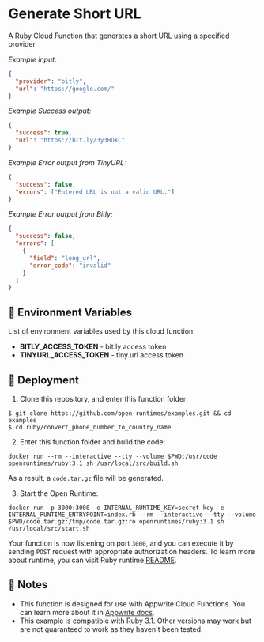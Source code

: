 # Generate Short URL

A Ruby Cloud Function that generates a short URL using a specified provider

_Example input:_

```json
{
  "provider": "bitly",
  "url": "https://google.com/"
}
```

_Example Success output:_

```json
{
  "success": true,
  "url": "https://bit.ly/3y3HDkC"
}
```

_Example Error output from TinyURL:_

```json
{
  "success": false,
  "errors": ["Entered URL is not a valid URL."]
}
```

_Example Error output from Bitly:_

```json
{
  "success": false,
  "errors": [
    {
      "field": "long_url",
      "error_code": "invalid"
    }
  ]
}
```

## 📝 Environment Variables

List of environment variables used by this cloud function:

- **BITLY_ACCESS_TOKEN** - bit.ly access token
- **TINYURL_ACCESS_TOKEN** - tiny.url access token

## 🚀 Deployment

1. Clone this repository, and enter this function folder:

```
$ git clone https://github.com/open-runtimes/examples.git && cd examples
$ cd ruby/convert_phone_number_to_country_name
```

2. Enter this function folder and build the code:

```
docker run --rm --interactive --tty --volume $PWD:/usr/code openruntimes/ruby:3.1 sh /usr/local/src/build.sh
```

As a result, a `code.tar.gz` file will be generated.

3. Start the Open Runtime:

```
docker run -p 3000:3000 -e INTERNAL_RUNTIME_KEY=secret-key -e INTERNAL_RUNTIME_ENTRYPOINT=index.rb --rm --interactive --tty --volume $PWD/code.tar.gz:/tmp/code.tar.gz:ro openruntimes/ruby:3.1 sh /usr/local/src/start.sh
```

Your function is now listening on port `3000`, and you can execute it by sending `POST` request with appropriate authorization headers. To learn more about runtime, you can visit Ruby runtime [README](https://github.com/open-runtimes/open-runtimes/tree/main/runtimes/ruby-3.1).

## 📝 Notes

- This function is designed for use with Appwrite Cloud Functions. You can learn more about it in [Appwrite docs](https://appwrite.io/docs/functions).
- This example is compatible with Ruby 3.1. Other versions may work but are not guaranteed to work as they haven't been tested.
